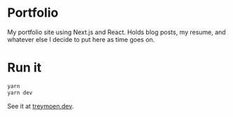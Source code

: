 # Portfolio
My portfolio site using Next.js and React. Holds blog posts, my resume, and whatever else I decide to put here as time goes on.

# Run it
```bash
yarn
yarn dev
```

See it at [treymoen.dev](https://treymoen.dev).
